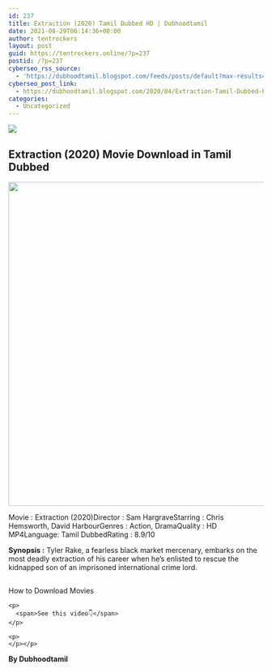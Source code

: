 ```yaml
---
id: 237
title: Extraction (2020) Tamil Dubbed HD | Dubhoodtamil
date: 2021-08-29T06:14:36+00:00
author: tentrockers
layout: post
guid: https://tentrockers.online/?p=237
postid: /?p=237
cyberseo_rss_source:
  - 'https://dubhoodtamil.blogspot.com/feeds/posts/default?max-results=150&start-index=301'
cyberseo_post_link:
  - https://dubhoodtamil.blogspot.com/2020/04/Extraction-Tamil-Dubbed-HD.html
categories:
  - Uncategorized
---
```

<div class="media_block">
  <img src="https://1.bp.blogspot.com/-IQwlKzR2_2o/XqnE32qonWI/AAAAAAAAA8g/ntmy3wiLfGQdUKGoBaI7YMBjOBdkDXMjQCNcBGAsYHQ/s72-c/d.jpg" class="media_thumbnail" />
</div>

<div dir="ltr" trbidi="on" readability="13.006644518272">
  <h2>
    <span>Extraction (2020) Movie Download in Tamil Dubbed</span>
  </h2>
  
  <div class="separator">
    <a href="https://1.bp.blogspot.com/-IQwlKzR2_2o/XqnE32qonWI/AAAAAAAAA8g/ntmy3wiLfGQdUKGoBaI7YMBjOBdkDXMjQCNcBGAsYHQ/s1600/d.jpg" imageanchor="1"><img loading="lazy" border="0" data-original-height="756" data-original-width="756" height="640" src="https://1.bp.blogspot.com/-IQwlKzR2_2o/XqnE32qonWI/AAAAAAAAA8g/ntmy3wiLfGQdUKGoBaI7YMBjOBdkDXMjQCNcBGAsYHQ/s640/d.jpg" width="640" /></a>
  </div>
  
  <p>
    <span>Movie<span> </span>:<span> </span>Extraction (2020)</span><span>Director<span> </span>:<span> </span>Sam Hargrave</span><span>Starring<span> </span>:<span> </span>Chris Hemsworth, David Harbour</span><span>Genres<span> </span>:<span> </span>Action, Drama</span><span>Quality<span> </span>:<span> </span>HD MP4</span><span>Language</span>:<span> </span><span>Tamil Dubbed</span><span>Rating</span><span> </span><span>:</span><span> </span><span>8.9/10</span>
  </p>
  
  <p>
    <span><b>Synopsis :</b> Tyler Rake, a fearless black market mercenary, embarks on the most deadly extraction of his career when he&#8217;s enlisted to rescue the kidnapped son of an imprisoned international crime lord.</span>
  </p>
  
  <h2>
  </h2>
  
  <h2>
  </h2>
  
  <h2>
  </h2>
  
  <div>
    <p>
      <span>How to Download Movies</span>
    </p>
    
    <p>
      <span>See this video👇</span>
    </p>
    
    <p>
    </p></p>
  </div>
  
  <p>
    <span><b>By Dubhoodtamil</b></span>
  </p>
</div>